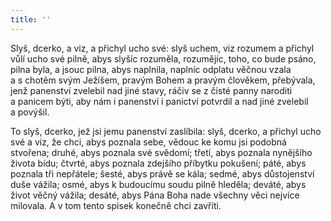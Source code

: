 ```yaml
---
title: ''
---
```


Slyš, dcerko, a viz, a přichyl ucho své: slyš uchem, viz rozumem a přichyl vůlí ucho své pilně, abys slyšíc rozuměla, rozumějíc, toho, co bude psáno, pilna byla, a jsouc pilna, abys naplnila, naplníc odplatu věčnou vzala a s chotěm svým Ježíšem, pravým Bohem a pravým člověkem, přebývala, jenž panenství zvelebil nad jiné stavy, ráčiv se z čisté panny naroditi a panicem býti, aby nám i panenství i panictví potvrdil a nad jiné zvelebil a povýšil.

To slyš, dcerko, jež jsi jemu panenství zaslíbila: slyš, dcerko, a přichyl ucho své a viz, že chci, abys poznala sebe, vědouc ke komu jsi podobná stvořena; druhé, abys poznala své svědomí; třetí, abys poznala nynějšího života bídu; čtvrté, abys poznala zdejšího příbytku pokušení; páté, abys poznala tři nepřátele; šesté, abys právě se kála; sedmé, abys důstojenství duše vážila; osmé, abys k budoucímu soudu pilně hleděla; deváté, abys život věčný vážila; desáté, abys Pána Boha nade všechny věci nejvíce milovala. A v tom tento spisek konečně chci zavříti.
